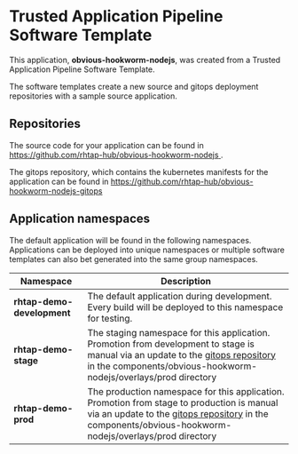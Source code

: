 # Trusted Application Pipeline Software Template

This application, **obvious-hookworm-nodejs**, was created from a Trusted Application Pipeline Software Template.

The software templates create a new source and gitops deployment repositories with a sample source application. 

## Repositories

The source code for your application can be found in [https://github.com/rhtap-hub/obvious-hookworm-nodejs ](https://github.com/rhtap-hub/obvious-hookworm-nodejs ).
 
The gitops repository, which contains the kubernetes manifests for the application can be found in 
[https://github.com/rhtap-hub/obvious-hookworm-nodejs-gitops ](https://github.com/rhtap-hub/obvious-hookworm-nodejs-gitops ) 

## Application namespaces 

The default application will be found in the following namespaces. Applications can be deployed into unique namespaces or multiple software templates can also bet generated into the same group namespaces.  

|  Namespace   |  Description   |  
| -------- | -------- |   
| **rhtap-demo-development** | The default application during development. Every build will be deployed to this namespace for testing. | 
| **rhtap-demo-stage** | The staging namespace for this application. Promotion from development to stage is manual via an update to the [gitops repository](https://github.com/rhtap-hub/obvious-hookworm-nodejs-gitops ) in the components/obvious-hookworm-nodejs/overlays/prod directory |  
| **rhtap-demo-prod** | The production namespace for this application. Promotion from stage to production is manual via an update to the [gitops repository](https://github.com/rhtap-hub/obvious-hookworm-nodejs-gitops ) in the components/obvious-hookworm-nodejs/overlays/prod directory | 